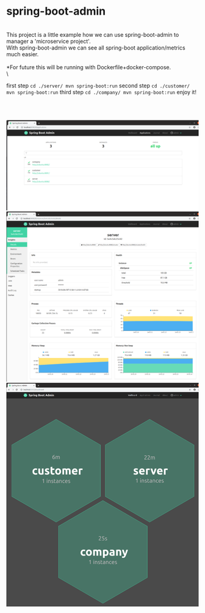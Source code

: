# spring-boot-admin
\
This project is a little example how we can use spring-boot-admin to manager a 'microservice project'. \
With spring-boot-admin we can see all spring-boot application/metrics much easier.
\
\
*For future this will be running with Dockerfile+docker-compose.
\
\

first step
`
cd ./server/
mvn spring-boot:run
`
second step
`
cd ./customer/
mvn spring-boot:run
`
third step
`
cd ./company/
mvn spring-boot:run
`
enjoy it!

\
\
\
<img src="https://github.com/java-tips/spring-boot-admin/blob/development/assets/02.png?raw=true" width="800">
<img src="https://github.com/java-tips/spring-boot-admin/blob/development/assets/03.png?raw=true" width="800">
<img src="https://github.com/java-tips/spring-boot-admin/blob/development/assets/01.png?raw=true" width="800">
